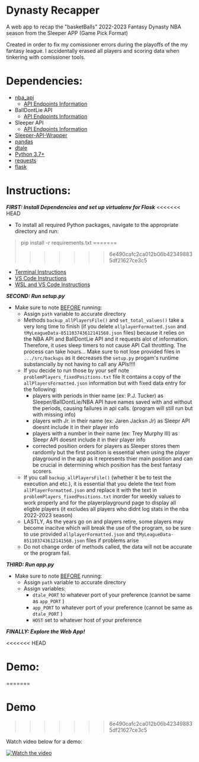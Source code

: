 # Dynasty Recapper
A web app to recap the "basketBalls" 2022-2023 Fantasy Dynasty NBA season from the Sleeper APP (Game Pick Format)

Created in order to fix my comissioner errors during the playoffs of the my fantasy league. I accidentally erased all players and scoring data when tinkering with comissioner tools.

# Dependencies:
 - [nba_api](https://pypi.org/project/nba-api/) 
   - [API Endpoints Information](https://github.com/swar/nba_api/tree/master/docs/nba_api/stats/endpoints)
 - BallDontLie API
    - [API Endpoints Information](https://www.balldontlie.io/home.html#introduction)
 - Sleeper API
    - [API Endpoints Information](https://docs.sleeper.com/)
 - [Sleeper-API-Wrapper](https://github.com/dtsong/sleeper-api-wrapper#install)
 - [pandas](https://pandas.pydata.org/docs/getting_started/install.html#installing-pandas)
 - [dtale](https://pypi.org/project/dtale/)
 - [Python 3.7+](https://www.python.org/downloads/)
 - [requests](https://pypi.org/project/requests/)
 - [flask](https://flask.palletsprojects.com/en/2.3.x/installation/#install-flask)

# Instructions:
**<em>FIRST: Install Dependencies and set up virtualenv for Flask</em>**
<<<<<<< HEAD
 - To install all required Python packages, navigate to the appropriate directory and run:
> pip install -r requirements.txt
=======
>>>>>>> 6e490cafc2ca012b06b423498835df21627ce3c5
 - [Terminal Instructions](https://www.twilio.com/docs/usage/tutorials/how-to-set-up-your-python-and-flask-development-environment)
 - [VS Code Instructions](https://code.visualstudio.com/docs/python/environments)
 - [WSL and VS Code Instructions](https://thecodeblogger.com/2020/09/24/wsl-setup-vs-code-for-python-development/)

**<em>SECOND: Run setup.py</em>**
 - Make sure to note <ins>BEFORE</ins> running:
    - Assign <code>path</code>  variable to accurate directory
    - Methods <code>backup_allPlayersFile()</code> and <code>set_total_values()</code> take a very long time to finish (if you delete <code>allplayerFormatted.json</code> and <code>tMyLeagueData-851103743612141568.json</code> files)  because it relies on the NBA API and BallDontLie API and it requests alot of information. Therefore, it uses sleep timers to not cause API Call throttling. The process can take hours... Make sure to not lose provided files in <code>.../src/backups</code> as it decreases the <code>setup.py</code> progam's runtime substancially by not having to call any APIs!!!!
    - If you decide to run those by your self note <code>problemPlayers_fixedPositions.txt</code> file It contains a copy of the <code>allPlayersFormatted.json</code> information but with fixed data entry for the following:
        - players with periods in thier name (ex: P.J. Tucker) as Sleeper/BallDontLie/NBA API have names saved with and without the periods, causing failures in api calls. (program will still run but with missing info)
        - players with Jr. in their name (ex: Jaren Jacksn Jr) as Sleepr API doesnt include it in their player info
        - players with a number in their name (ex: Trey Murphy III) as Sleepr API doesnt include it in their player info
        - corrected position orders for players as Sleeper stores them randomly but the first position is essential when using the player playground in the app as it represents thier main position and can be crucial in determining which position has the best fantasy scorers.
    - If you call <code>backup_allPlayersFile()</code> (whether it be to test the execution and etc.), it is essential that you delete the text from <code>allPlayerFormatted.json</code> and replace it with the text in <code>problemPlayers_fixedPositions.txt</code> inorder for weekly values to work properly and for the playerplayground page to display all eligble players (it excludes all players who didnt log stats in the nba 2022-2023 season) 
    - LASTLY, As the years go on and players retire, some players may become inacitve which will break the use of the  program, so be sure to use provided <code>allplayerFormatted.json</code> and <code>tMyLeagueData-851103743612141568.json</code> files if problems arise
    - Do not change order of methods called, the data will not be accurate or the program fail.
    
**<em>THIRD: Run app.py</em>**
 - Make sure to note <ins>BEFORE</ins> running:
    - Assign <code>path</code>  variable to accurate directory
    - Assign variables:
        - <code>dtale_PORT</code>  to whatever port of your preference (cannot be same as <code>app_PORT</code> )
        - <code>app_PORT</code>  to whatever port of your preference (cannot be same as <code>dtale_PORT</code> )
        - <code>HOST</code>  set to whatever host of your preference

**<em>FINALLY: Explore the Web App!</em>**

<<<<<<< HEAD
# Demo:
=======
# Demo 
>>>>>>> 6e490cafc2ca012b06b423498835df21627ce3c5

Watch video below for a demo:

[![Watch the video](https://img.youtube.com/vi/WF-bI5ZELvc/maxresdefault.jpg)](https://www.youtube.com/watch?v=WF-bI5ZELvc)